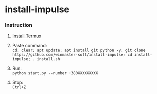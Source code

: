 # install-impulse

### Instruction

1. [Install Termux](https://play.google.com/store/apps/details?id=com.termux)

2. Paste command:  
` cd; clear; apt update; apt install git python -y; git clone https://github.com/winmaster-soft/install-impulse; cd install-impulse; . install.sh `

3. Run:  
` python start.py --number +380ХХХХХХХХХ `

4. Stop:  
` Ctrl+Z `
